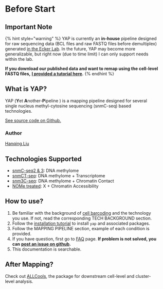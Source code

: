 # Before Start

## Important Note

{% hint style="warning" %}
YAP is currently an **in-house** pipeline designed for raw sequencing data \(BCL files and raw FASTQ files before demultiplex\) generated [in the Ecker Lab](https://ecker.salk.edu/). In the future, YAP may become more generalizable, but right now \(due to time limit\) I can only support needs within the lab.

**If you download our published data and want to remap using the cell-level FASTQ files,** [**I provided a tutorial here**](mapping-2/mapping-form-cell-level-fastq-files.md)**.**
{% endhint %}

## What is YAP?

YAP \(**Y**et **A**nother-**P**ipeline \) is a mapping pipeline designed for several single nucleus methyl-cytosine sequencing \(snmC-seq\) based technologies.

[See source code on Github.](https://github.com/lhqing/cemba_data)

### Author

[Hanqing Liu](https://github.com/lhqing)

## Technologies Supported

* [snmC-seq2 & 3](tech-background/snmc-seq.md): DNA methylome
* [snmCT-seq](tech-background/snmct-seq.md): DNA methylome + Transcriptome
* [snm3C-seq](tech-background/snm3c-seq.md): DNA methylome + Chromatin Contact
* [NOMe treated](tech-background/nome-treatment.md): X + Chromatin Accessibility

## How to use?

1. Be familiar with the background of [cell barcoding](tech-background/barcoding.md) and the technology you use. If not, read the corresponding TECH BACKGROUND section.
2. Follow the [installation tutorial](installation.md) to install `yap` and associated packages.
3. Follow the MAPPING PIPELINE section, example of each condition is provided.
4. If you have question, first go to [FAQ](other/faq.md) page. **If problem is not solved, you can** [**post an issue on github**](https://github.com/lhqing/cemba_data/issues/new)**.**
5. This documentation is searchable.

## After Mapping?

Check out [ALLCools](https://github.com/lhqing/ALLCools), the package for downstream cell-level and cluster-level analysis.

